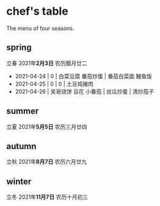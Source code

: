 # chef's table

The menu of four seasons.

## spring

立春 2021年**2月3日** 农历腊月廿二

- 2021-04-24 | 0 | 白菜豆腐 番茄炒蛋 | 番茄白菜面 鳗鱼饭
- 2021-04-25 | 0 | 0 | 土豆炖猪肉
- 2021-04-26 | 吴哥烧饼 豆花 小番茄 | 丝瓜炒蛋 | 清炒茄子

## summer

立夏 2021年**5月5日** 农历三月廿四

## autumn

立秋 2021年**8月7日** 农历六月廿九

## winter

立冬 2021年**11月7日** 农历十月初三
